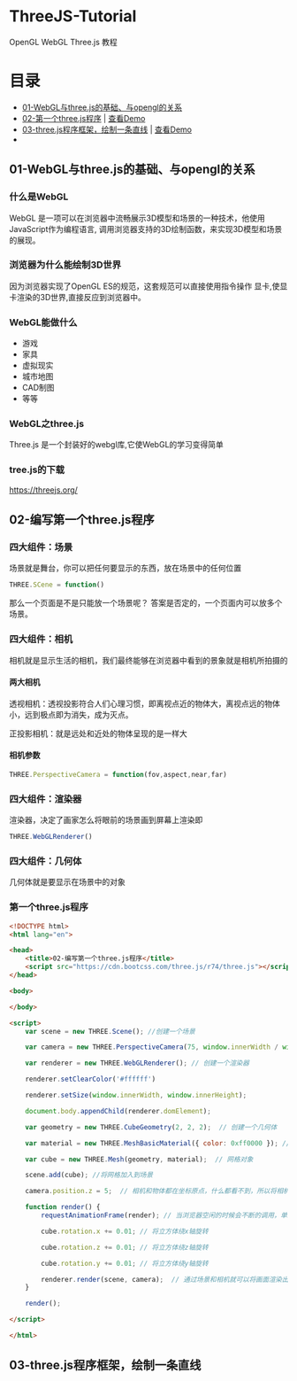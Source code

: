 # ThreeJS-Tutorial
OpenGL  WebGL  Three.js 教程 


# 目录
- [01-WebGL与three.js的基础、与opengl的关系](#01)
- [02-第一个three.js程序](#02)  | [查看Demo](https://ankerleng.github.io/ThreeJS-Tutorial/02-编写第一个three.js程序.html)
- [03-three.js程序框架，绘制一条直线](#03) | [查看Demo](https://ankerleng.github.io/ThreeJS-Tutorial/03-three.js程序框架，绘制一条直线.html)
- 

<h2 id="01">01-WebGL与three.js的基础、与opengl的关系</h2>

### 什么是WebGL
WebGL 是一项可以在浏览器中流畅展示3D模型和场景的一种技术，他使用JavaScript作为编程语言, 调用浏览器支持的3D绘制函数，来实现3D模型和场景的展现。

### 浏览器为什么能绘制3D世界
因为浏览器实现了OpenGL ES的规范，这套规范可以直接使用指令操作
显卡,使显卡渲染的3D世界,直接反应到浏览器中。

### WebGL能做什么
- 游戏
- 家具
- 虚拟现实
- 城市地图
- CAD制图
- 等等

### WebGL之three.js

Three.js 是一个封装好的webgl库,它使WebGL的学习变得简单

### tree.js的下载
https://threejs.org/

<h2 id="02">02-编写第一个three.js程序</h2> 

### 四大组件：场景
场景就是舞台，你可以把任何要显示的东西，放在场景中的任何位置
```javascript
THREE.SCene = function()
```

那么一个页面是不是只能放一个场景呢？ 答案是否定的，一个页面内可以放多个场景。

### 四大组件：相机
相机就是显示生活的相机，我们最终能够在浏览器中看到的景象就是相机所拍摄的

#### 两大相机
透视相机：透视投影符合人们心理习惯，即离视点近的物体大，离视点远的物体小，远到极点即为消失，成为灭点。

正投影相机：就是远处和近处的物体呈现的是一样大

#### 相机参数
```javascript
THREE.PerspectiveCamera = function(fov,aspect,near,far)
```

### 四大组件：渲染器

渲染器，决定了画家怎么将眼前的场景画到屏幕上渲染即
```javascript
THREE.WebGLRenderer()
```

### 四大组件：几何体
几何体就是要显示在场景中的对象


### 第一个three.js程序
```html
<!DOCTYPE html>
<html lang="en">

<head>
    <title>02-编写第一个three.js程序</title>
    <script src="https://cdn.bootcss.com/three.js/r74/three.js"></script>
</head>

<body>

</body>

<script>
    var scene = new THREE.Scene(); //创建一个场景

    var camera = new THREE.PerspectiveCamera(75, window.innerWidth / window.innerHeight, 1, 1000); //创建一个相机

    var renderer = new THREE.WebGLRenderer(); // 创建一个渲染器

    renderer.setClearColor('#ffffff')

    renderer.setSize(window.innerWidth, window.innerHeight);

    document.body.appendChild(renderer.domElement); 

    var geometry = new THREE.CubeGeometry(2, 2, 2);  // 创建一个几何体

    var material = new THREE.MeshBasicMaterial({ color: 0xff0000 }); // 添加一个基础材质， 如果没有材质立方体几乎看不到

    var cube = new THREE.Mesh(geometry, material);  // 网格对象

    scene.add(cube); //将网格加入到场景

    camera.position.z = 5;  // 相机和物体都在坐标原点，什么都看不到，所以将相机移动位置

    function render() {
        requestAnimationFrame(render); // 当浏览器空闲的时候会不断的调用，单线程。 不至于卡死

        cube.rotation.x += 0.01; // 将立方体绕x轴旋转

        cube.rotation.z += 0.01; // 将立方体绕z轴旋转

        cube.rotation.y += 0.01; // 将立方体绕y轴旋转

        renderer.render(scene, camera);  // 通过场景和相机就可以将画面渲染出来
    }

    render();

</script>

</html>
```

<h2 id="03">03-three.js程序框架，绘制一条直线</h2>
